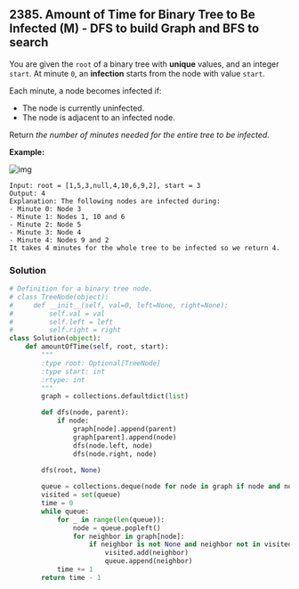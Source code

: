 ## 2385. Amount of Time for Binary Tree to Be Infected (M) - DFS to build Graph and BFS to search

You are given the `root` of a binary tree with **unique** values, and an integer `start`. At minute `0`, an **infection** starts from the node with value `start`.

Each minute, a node becomes infected if:

- The node is currently uninfected.
- The node is adjacent to an infected node.

Return *the number of minutes needed for the entire tree to be infected.*



**Example:**

![img](https://assets.leetcode.com/uploads/2022/06/25/image-20220625231744-1.png)

```
Input: root = [1,5,3,null,4,10,6,9,2], start = 3
Output: 4
Explanation: The following nodes are infected during:
- Minute 0: Node 3
- Minute 1: Nodes 1, 10 and 6
- Minute 2: Node 5
- Minute 3: Node 4
- Minute 4: Nodes 9 and 2
It takes 4 minutes for the whole tree to be infected so we return 4.
```



### Solution

```python
# Definition for a binary tree node.
# class TreeNode(object):
#     def __init__(self, val=0, left=None, right=None):
#         self.val = val
#         self.left = left
#         self.right = right
class Solution(object):
    def amountOfTime(self, root, start):
        """
        :type root: Optional[TreeNode]
        :type start: int
        :rtype: int
        """
        graph = collections.defaultdict(list)

        def dfs(node, parent):
            if node:
                graph[node].append(parent)
                graph[parent].append(node)
                dfs(node.left, node)
                dfs(node.right, node)
        
        dfs(root, None)

        queue = collections.deque(node for node in graph if node and node.val == start)
        visited = set(queue)
        time = 0
        while queue:
            for _ in range(len(queue)):
                node = queue.popleft()
                for neighbor in graph[node]:
                    if neighbor is not None and neighbor not in visited:
                        visited.add(neighbor)
                        queue.append(neighbor)
            time += 1
        return time - 1
```

